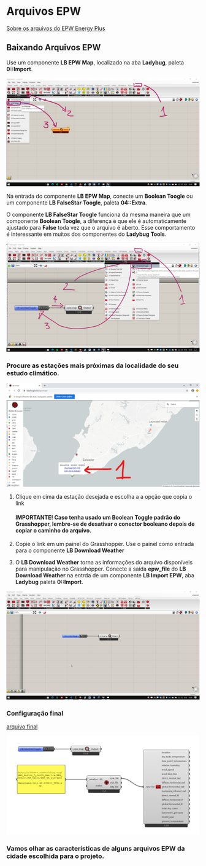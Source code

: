 # Arquivos EPW

[Sobre os arquivos do EPW Energy Plus](https://energyplus.net/weather/simulation)


## Baixando Arquivos EPW

Use um componente **LB EPW Map**, localizado na aba **Ladybug**, paleta **0::Import**.

![epw](./epw_130_map.jpg)

Na entrada do componente **LB EPW Map**, conecte um **Boolean Toogle** ou um componente **LB FalseStar Toogle**, paleta **04::Extra**.

O componente **LB FalseStar Toogle** funciona da mesma maneira que um componente  **Boolean Toogle**, a diferença é que ele é automaticamente ajustado para **False** toda vez que o arquivo é aberto. Esse comportamento é interessante em muitos dos componentes do **Ladybug Tools**.

![epw](./epw_map_130.jpg)

### Procure as estações mais próximas da localidade do seu estudo climático.

![site](../epw_arq/site_epw_LI.jpg)

1. Clique em cima da estação desejada e escolha a a opção que copia o link

    #### IMPORTANTE! Caso tenha usado um **Boolean Toggle** padrão do **Grasshopper**, lembre-se de desativar o conector booleano depois de copiar o caminho do arquivo.

1. Copie o link em um painel do Grasshopper. Use o painel como entrada para o componente **LB Download Weather**

1. O **LB Download Weather** torna as informações do arquivo disponíveis para manipulação no Grasshopper. Conecte a saída **epw_file** do **LB Download Weather** na entrda de um componente **LB Import EPW**, aba **Ladybug** paleta **0::Import**.

![Open_stat_epw](./epw.gif)

### Configuração final

[arquivo final](./ladybug_epw.gh)


![algoritmo final](./import_epw_file.png)

### Vamos olhar as características de alguns arquivos EPW da cidade escolhida para o projeto.

